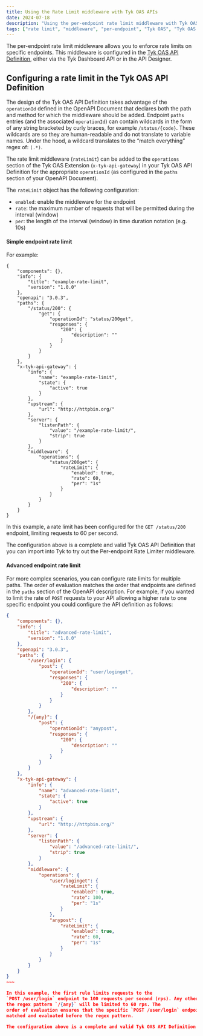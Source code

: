 ```yaml
---
title: Using the Rate Limit middleware with Tyk OAS APIs
date: 2024-07-18
description: "Using the per-endpoint rate limit middleware with Tyk OAS APIs"
tags: ["rate limit", "middleware", "per-endpoint", "Tyk OAS", "Tyk OAS API"]
---
```


The per-endpoint rate limit middleware allows you to enforce rate limits
on specific endpoints. This middleware is configured in the [Tyk OAS API
Definition](https://tyk.io/docs/tyk-apis/tyk-gateway-api/oas/x-tyk-oas-doc/#operation), either via the Tyk Dashboard API or in the API Designer.

## Configuring a rate limit in the Tyk OAS API Definition

The design of the Tyk OAS API Definition takes advantage of the
`operationId` defined in the OpenAPI Document that declares both the path
and method for which the middleware should be added. Endpoint `paths`
entries (and the associated `operationId`) can contain wildcards in the
form of any string bracketed by curly braces, for example
`/status/{code}`. These wildcards are so they are human-readable and do
not translate to variable names. Under the hood, a wildcard translates to
the “match everything” regex of: `(.*)`.

The rate limit middleware (`rateLimit`) can be added to the `operations` section of the
Tyk OAS Extension (`x-tyk-api-gateway`) in your Tyk OAS API Definition
for the appropriate `operationId` (as configured in the `paths` section
of your OpenAPI Document).

The `rateLimit` object has the following configuration:
- `enabled`: enable the middleware for the endpoint
- `rate`: the maximum number of requests that will be permitted during the interval (window)
- `per`: the length of the interval (window) in time duration notation (e.g. 10s)

#### Simple endpoint rate limit

For example:

~~~
{
    "components": {},
    "info": {
        "title": "example-rate-limit",
        "version": "1.0.0"
    },
    "openapi": "3.0.3",
    "paths": {
        "/status/200": {
            "get": {
                "operationId": "status/200get",
                "responses": {
                    "200": {
                        "description": ""
                    }
                }
            }
        }
    },
    "x-tyk-api-gateway": {
        "info": {
            "name": "example-rate-limit",
            "state": {
                "active": true
            }
        },
        "upstream": {
            "url": "http://httpbin.org/"
        },
        "server": {
            "listenPath": {
                "value": "/example-rate-limit/",
                "strip": true
            }
        },
        "middleware": {
            "operations": {
                "status/200get": {
                    "rateLimit": {
                        "enabled": true,
                        "rate": 60,
                        "per": "1s"
                    }
                }
            }
        }
    }
}
~~~

In this example, a rate limit has been
configured for the `GET /status/200` endpoint, limiting requests to 60
per second.

The configuration above is a complete and valid Tyk OAS API Definition that you can import into Tyk to try out the Per-endpoint Rate Limiter middleware.
#### Advanced endpoint rate limit

For more complex scenarios, you can configure rate limits for multiple
paths. The order of evaluation matches the order that endpoints are defined in the
`paths` section of the OpenAPI description. For example, if you wanted to limit the rate of `POST` requests to your API allowing a higher rate to one specific endpoint you could configure the API definition as follows: 

```json {hl_lines=["47-51", "54-58"],linenos=true, linenostart=1}
{
    "components": {},
    "info": {
        "title": "advanced-rate-limit",
        "version": "1.0.0"
    },
    "openapi": "3.0.3",
    "paths": {
        "/user/login": {
            "post": {
                "operationId": "user/loginget",
                "responses": {
                    "200": {
                        "description": ""
                    }
                }
            }
        },
        "/{any}": {
            "post": {
                "operationId": "anypost",
                "responses": {
                    "200": {
                        "description": ""
                    }
                }
            }
        }
    },
    "x-tyk-api-gateway": {
        "info": {
            "name": "advanced-rate-limit",
            "state": {
                "active": true
            }
        },
        "upstream": {
            "url": "http://httpbin.org/"
        },
        "server": {
            "listenPath": {
                "value": "/advanced-rate-limit/",
                "strip": true
            }
        },
        "middleware": {
            "operations": {
                "user/loginget": {
                    "rateLimit": {
                        "enabled": true,
                        "rate": 100,
                        "per": "1s"
                    }
                },
                "anypost": {
                    "rateLimit": {
                        "enabled": true,
                        "rate": 60,
                        "per": "1s"
                    }
                }
            }
        }
    }
}
~~~

In this example, the first rule limits requests to the
`POST /user/login` endpoint to 100 requests per second (rps). Any other `POST` request to an endpoint path that matches
the regex pattern `/{any}` will be limited to 60 rps. The
order of evaluation ensures that the specific `POST /user/login` endpoint is
matched and evaluated before the regex pattern.

The configuration above is a complete and valid Tyk OAS API Definition that you can import into Tyk to try out the Per-endpoint Rate Limiter middleware.
